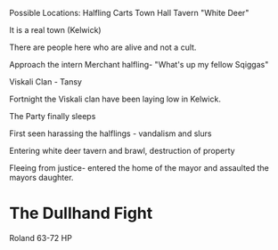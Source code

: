 Possible Locations:
Halfling Carts
Town Hall
Tavern "White Deer"

It is a real town (Kelwick)

There are people here who are alive and not a cult.


Approach the intern Merchant halfling- "What's up my fellow Sqiggas"


Viskali Clan - Tansy

Fortnight the Viskali clan have been laying low in Kelwick. 


The Party finally sleeps

First seen harassing the halflings - vandalism and slurs

Entering white deer tavern and brawl, destruction of property

Fleeing from justice- entered the home of the mayor and assaulted the mayors daughter.



# The Dullhand Fight

Roland 63-72 HP